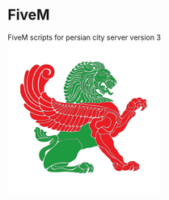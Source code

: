 # FiveM
 FiveM scripts for persian city server version 3
 ![Alt text](persiancityv3/prc_statusnui/html/persian.png)
